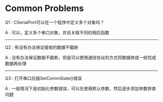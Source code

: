 # Common Problems


Q1 : CSerialPort可以在一个程序中定义多个对象吗？

A : 可以，定义多个串口对象，并且关联不同的相应函数

---

Q2 : 有没有办法保证接收的数据不截断

A : 没有办法保证数据不截断，但是可以使用通信协议的方式将数据拼成一帧完成数据再处理

---

Q3 : 打开串口后报SetCommState()错误

A : 一般情况下是初始化参数错误，可以先使用默认参数，然后逐步添加参数排查问题


